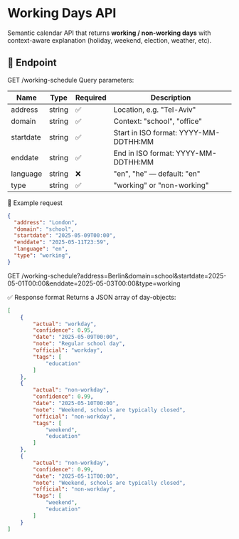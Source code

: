 # Working Days  API

Semantic calendar API that returns **working / non-working days** with context-aware explanation (holiday, weekend, election, weather, etc).


## 🔗 Endpoint

GET /working-schedule
Query parameters:


| Name      | Type   | Required | Description                                  |
|-----------|--------|----------|----------------------------------------------|
| address   | string | ✅       | Location, e.g. "Tel-Aviv"                      |
| domain    | string | ✅       | Context: "school", "office"                  |
| startdate | string | ✅       | Start in ISO format: YYYY-MM-DDTHH:MM        |
| enddate   | string | ✅       | End in ISO format: YYYY-MM-DDTHH:MM          |
| language  | string | ❌       | "en", "he" — default: "en"                   |
| type      | string | ✅       | "working" or "non-working"                   |



🧪 Example request

```json
{
  "address": "London",
  "domain": "school",
  "startdate": "2025-05-09T00:00",
  "enddate": "2025-05-11T23:59",
  "language": "en",
  "type": "working",
}
```

GET /working-schedule?address=Berlin&domain=school&startdate=2025-05-01T00:00&enddate=2025-05-03T00:00&type=working

✅ Response format
Returns a JSON array of day-objects:

```json
[
    {
        "actual": "workday",
        "confidence": 0.95,
        "date": "2025-05-09T00:00",
        "note": "Regular school day",
        "official": "workday",
        "tags": [
            "education"
        ]
    },
    {
        "actual": "non-workday",
        "confidence": 0.99,
        "date": "2025-05-10T00:00",
        "note": "Weekend, schools are typically closed",
        "official": "non-workday",
        "tags": [
            "weekend",
            "education"
        ]
    },
    {
        "actual": "non-workday",
        "confidence": 0.99,
        "date": "2025-05-11T00:00",
        "note": "Weekend, schools are typically closed",
        "official": "non-workday",
        "tags": [
            "weekend",
            "education"
        ]
    }
]
```


